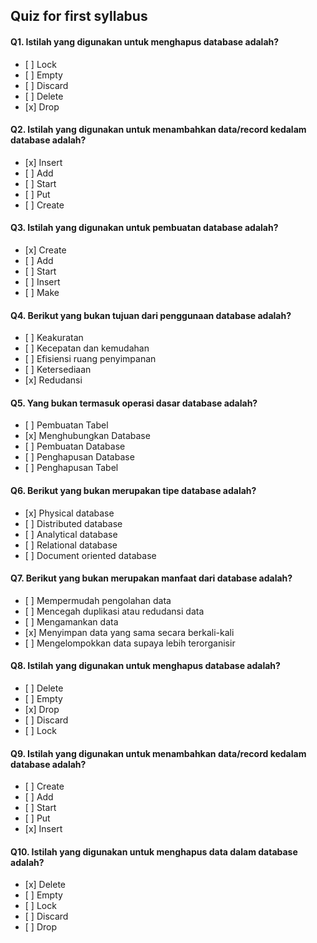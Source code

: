 ## Quiz for first syllabus

#### Q1. Istilah yang digunakan untuk menghapus database adalah?

- \[ ] Lock
- \[ ] Empty
- \[ ] Discard
- \[ ] Delete
- \[x] Drop

#### Q2. Istilah yang digunakan untuk menambahkan data/record kedalam database adalah?

- \[x] Insert
- \[ ] Add
- \[ ] Start
- \[ ] Put
- \[ ] Create

#### Q3. Istilah yang digunakan untuk pembuatan database adalah?

- \[x] Create
- \[ ] Add
- \[ ] Start
- \[ ] Insert
- \[ ] Make

#### Q4. Berikut yang bukan tujuan dari penggunaan database adalah?

- \[ ] Keakuratan
- \[ ] Kecepatan dan kemudahan
- \[ ] Efisiensi ruang penyimpanan
- \[ ] Ketersediaan
- \[x] Redudansi

#### Q5. Yang bukan termasuk operasi dasar database adalah?

- \[ ] Pembuatan Tabel
- \[x] Menghubungkan Database
- \[ ] Pembuatan Database
- \[ ] Penghapusan Database
- \[ ] Penghapusan Tabel

#### Q6. Berikut yang bukan merupakan tipe database adalah?

- \[x] Physical database
- \[ ] Distributed database
- \[ ] Analytical database
- \[ ] Relational database
- \[ ] Document oriented database

#### Q7. Berikut yang bukan merupakan manfaat dari database adalah?

- \[ ] Mempermudah pengolahan data
- \[ ] Mencegah duplikasi atau redudansi data
- \[ ] Mengamankan data
- \[x] Menyimpan data yang sama secara berkali-kali
- \[ ] Mengelompokkan data supaya lebih terorganisir

#### Q8. Istilah yang digunakan untuk menghapus database adalah?

- \[ ] Delete
- \[ ] Empty
- \[x] Drop
- \[ ] Discard
- \[ ] Lock

#### Q9. Istilah yang digunakan untuk menambahkan data/record kedalam database adalah?

- \[ ] Create
- \[ ] Add
- \[ ] Start
- \[ ] Put
- \[x] Insert

#### Q10. Istilah yang digunakan untuk menghapus data dalam database adalah?

- \[x] Delete
- \[ ] Empty
- \[ ] Lock
- \[ ] Discard
- \[ ] Drop

